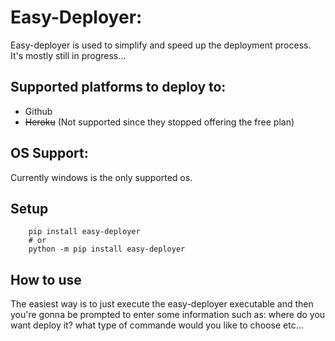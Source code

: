 # Easy-Deployer:
Easy-deployer is used to simplify and speed up the deployment process.
It's mostly still in progress...

## Supported platforms to deploy to:
- Github
- ~~Heroku~~ (Not supported since they stopped offering the free plan)

## OS Support:
Currently windows is the only supported os.

## Setup
```shell
    pip install easy-deployer
    # or
    python -m pip install easy-deployer
```

## How to use
The easiest way is to just execute the easy-deployer executable and then you're gonna be prompted to enter some information such as: where do you want deploy it? what type of commande would you like to choose etc...